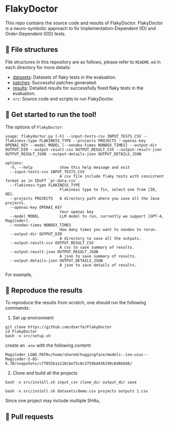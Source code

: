 # FlakyDoctor

This repo contains the source code and results of FlakyDoctor. FlakyDoctor is a neuro-symbolic approach to fix Implementation-Dependent (ID) and Order-Dependent (OD) tests.

## 🌟 File structures
File structures in this repository are as follows, please refer to `README.md` in each directory for more details: 
- [datasets](datasets/README.md): Datasets of flaky tests in the evaluation.
- [patches](patches/README.md): Successful patches generated.
- [results](results/README.md): Detailed results for successfully fixed flaky tests in the evaluation.
- `src`: Source code and scripts to run FlakyDoctor.

## 🌟 Get started to run the tool!
The options of `FlakyDoctor`:
```
usage: flakydoctor.py [-h] --input-tests-csv INPUT_TESTS_CSV --flakiness-type FLAKINESS_TYPE --projects PROJECTS --openai-key OPENAI_KEY --model MODEL [--nondex-times NONDEX_TIMES] --output-dir OUTPUT_DIR --output-result-csv OUTPUT_RESULT_CSV --output-result-json OUTPUT_RESULT_JSON --output-details-json OUTPUT_DETAILS_JSON

options:
  -h, --help            show this help message and exit
  --input-tests-csv INPUT_TESTS_CSV
                        A csv file include flaky tests with consistent format as in IDoFT `pr-data.csv`.
  --flakiness-type FLAKINESS_TYPE
                        Flakiness type to fix, select one from [ID, OD].
  --projects PROJECTS   A directory path where you save all the Java projects.
  --openai-key OPENAI_KEY
                        Your openai key
  --model MODEL         LLM model to run, currently we support [GPT-4, MagiCoder].
  --nondex-times NONDEX_TIMES
                        How many times you want to nondex to rerun.
  --output-dir OUTPUT_DIR
                        A directory to save all the outputs.
  --output-result-csv OUTPUT_RESULT_CSV
                        A csv to save summary of results.
  --output-result-json OUTPUT_RESULT_JSON
                        A json to save summary of results.
  --output-details-json OUTPUT_DETAILS_JSON
                        A json to save details of results.
```

For example,

## 🌟 Reproduce the results
To reproduce the results from scratch, one should run the following commands:
1. Set up environment
```
git clone https://github.com/dserfe/FlakyDoctor
cd FlakyDoctor
bash -x src/setup.sh
```
create an `.env` with the following content:
```
MagiCoder_LOAD_PATH=/home/shared/huggingface/models--ise-uiuc--Magicoder-S-DS-6.7B/snapshots/cff055b1e110cbe75c0c3759bd436299c6d6bb66/

```

2. Clone and build all the projects
```
bash -x src/install.sh input_csv clone_dir output_dir save

bash -x src/install.sh datasets/demo.csv projects outputs 1.csv
```
Since one project may include multiple SHAs, 

## 🌟 Pull requests

